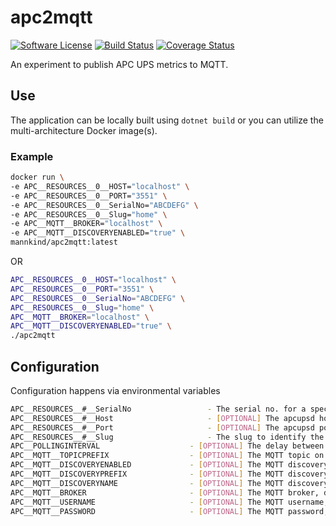 # apc2mqtt

[![Software
License](https://img.shields.io/badge/License-MIT-orange.svg?style=flat-square)](https://github.com/mannkind/apc2mqtt/blob/main/LICENSE.md)
[![Build Status](https://github.com/mannkind/apc2mqtt/workflows/Main%20Workflow/badge.svg)](https://github.com/mannkind/apc2mqtt/actions)
[![Coverage Status](https://img.shields.io/codecov/c/github/mannkind/apc2mqtt/main.svg)](http://codecov.io/github/mannkind/apc2mqtt?branch=main)

An experiment to publish APC UPS metrics to MQTT.

## Use

The application can be locally built using `dotnet build` or you can utilize the multi-architecture Docker image(s).

### Example

```bash
docker run \
-e APC__RESOURCES__0__HOST="localhost" \
-e APC__RESOURCES__0__PORT="3551" \
-e APC__RESOURCES__0__SerialNo="ABCDEFG" \
-e APC__RESOURCES__0__Slug="home" \
-e APC__MQTT__BROKER="localhost" \
-e APC__MQTT__DISCOVERYENABLED="true" \
mannkind/apc2mqtt:latest
```

OR

```bash
APC__RESOURCES__0__HOST="localhost" \
APC__RESOURCES__0__PORT="3551" \
APC__RESOURCES__0__SerialNo="ABCDEFG" \
APC__RESOURCES__0__Slug="home" \
APC__MQTT__BROKER="localhost" \
APC__MQTT__DISCOVERYENABLED="true" \
./apc2mqtt 
```


## Configuration

Configuration happens via environmental variables

```bash
APC__RESOURCES__#__SerialNo                 - The serial no. for a specific APC UPS
APC__RESOURCES__#__Host                     - [OPTIONAL] The apcupsd host for a specific APC UPS, defaults to "localhost"
APC__RESOURCES__#__Port                     - [OPTIONAL] The apcupsd port for a specific APC UPS, defaults to "3551"
APC__RESOURCES__#__Slug                     - The slug to identify the specific host
APC__POLLINGINTERVAL                    - [OPTIONAL] The delay between lookups, defaults to "0.00:01:07"
APC__MQTT__TOPICPREFIX                  - [OPTIONAL] The MQTT topic on which to publish the collection lookup results, defaults to "home/apc"
APC__MQTT__DISCOVERYENABLED             - [OPTIONAL] The MQTT discovery flag for Home Assistant, defaults to false
APC__MQTT__DISCOVERYPREFIX              - [OPTIONAL] The MQTT discovery prefix for Home Assistant, defaults to "homeassistant"
APC__MQTT__DISCOVERYNAME                - [OPTIONAL] The MQTT discovery name for Home Assistant, defaults to "apc"
APC__MQTT__BROKER                       - [OPTIONAL] The MQTT broker, defaults to "test.mosquitto.org"
APC__MQTT__USERNAME                     - [OPTIONAL] The MQTT username, default to ""
APC__MQTT__PASSWORD                     - [OPTIONAL] The MQTT password, default to ""
```
 
